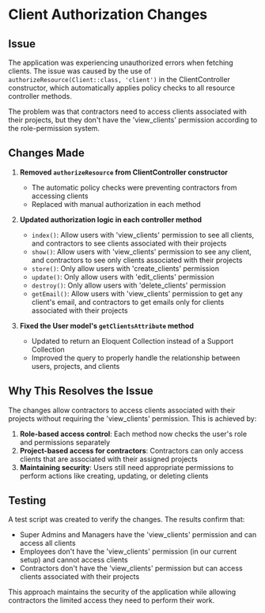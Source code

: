 # Client Authorization Changes

## Issue
The application was experiencing unauthorized errors when fetching clients. The issue was caused by the use of `authorizeResource(Client::class, 'client')` in the ClientController constructor, which automatically applies policy checks to all resource controller methods.

The problem was that contractors need to access clients associated with their projects, but they don't have the 'view_clients' permission according to the role-permission system.

## Changes Made

1. **Removed `authorizeResource` from ClientController constructor**
   - The automatic policy checks were preventing contractors from accessing clients
   - Replaced with manual authorization in each method

2. **Updated authorization logic in each controller method**
   - `index()`: Allow users with 'view_clients' permission to see all clients, and contractors to see clients associated with their projects
   - `show()`: Allow users with 'view_clients' permission to see any client, and contractors to see only clients associated with their projects
   - `store()`: Only allow users with 'create_clients' permission
   - `update()`: Only allow users with 'edit_clients' permission
   - `destroy()`: Only allow users with 'delete_clients' permission
   - `getEmail()`: Allow users with 'view_clients' permission to get any client's email, and contractors to get emails only for clients associated with their projects

3. **Fixed the User model's `getClientsAttribute` method**
   - Updated to return an Eloquent Collection instead of a Support Collection
   - Improved the query to properly handle the relationship between users, projects, and clients

## Why This Resolves the Issue

The changes allow contractors to access clients associated with their projects without requiring the 'view_clients' permission. This is achieved by:

1. **Role-based access control**: Each method now checks the user's role and permissions separately
2. **Project-based access for contractors**: Contractors can only access clients that are associated with their assigned projects
3. **Maintaining security**: Users still need appropriate permissions to perform actions like creating, updating, or deleting clients

## Testing

A test script was created to verify the changes. The results confirm that:

- Super Admins and Managers have the 'view_clients' permission and can access all clients
- Employees don't have the 'view_clients' permission (in our current setup) and cannot access clients
- Contractors don't have the 'view_clients' permission but can access clients associated with their projects

This approach maintains the security of the application while allowing contractors the limited access they need to perform their work.
